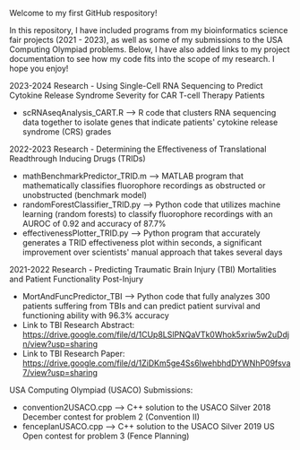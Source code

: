 Welcome to my first GitHub respository!

In this repository, I have included programs from my bioinformatics science fair projects (2021 - 2023), as well as some of my submissions to the USA Computing Olympiad problems. Below, I have also added links to my project documentation to see how my code fits into the scope of my research. I hope you enjoy!


2023-2024 Research - Using Single-Cell RNA Sequencing to Predict Cytokine Release Syndrome Severity for CAR T-cell Therapy Patients
- scRNAseqAnalysis_CART.R --> R code that clusters RNA sequencing data together to isolate genes that indicate patients' cytokine release syndrome (CRS) grades


2022-2023 Research - Determining the Effectiveness of Translational Readthrough Inducing Drugs (TRIDs)
- mathBenchmarkPredictor_TRID.m --> MATLAB program that mathematically classifies fluorophore recordings as obstructed or unobstructed (benchmark model)
- randomForestClassifier_TRID.py --> Python code that utilizes machine learning (random forests) to classify fluorophore recordings with an AUROC of 0.92 and accuracy of 87.7%
- effectivenessPlotter_TRID.py --> Python program that accurately generates a TRID effectiveness plot within seconds, a significant improvement over scientists' manual approach that takes several days


2021-2022 Research - Predicting Traumatic Brain Injury (TBI) Mortalities and Patient Functionality Post-Injury
- MortAndFuncPredictor_TBI --> Python code that fully analyzes 300 patients suffering from TBIs and can predict patient survival and functioning ability with 96.3% accuracy
- Link to TBI Research Abstract: https://drive.google.com/file/d/1CUp8LSlPNQaVTk0Whok5xriw5w2uDdjn/view?usp=sharing
- Link to TBI Research Paper: https://drive.google.com/file/d/1ZiDKm5ge4Ss6IwehbhdDYWNhP09fsva7/view?usp=sharing


USA Computing Olympiad (USACO) Submissions:
- convention2USACO.cpp --> C++ solution to the USACO Silver 2018 December contest for problem 2 (Convention II)
- fenceplanUSACO.cpp --> C++ solution to the USACO Silver 2019 US Open contest for problem 3 (Fence Planning)
